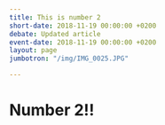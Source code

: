 ```yaml
---
title: This is number 2
short-date: 2018-11-19 00:00:00 +0200
debate: Updated article
event-date: 2018-11-19 00:00:00 +0200
layout: page
jumbotron: "/img/IMG_0025.JPG"

---
```

# Number 2!!